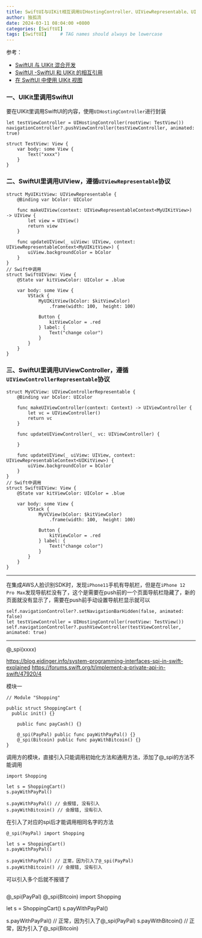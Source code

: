 ```yaml
---
title: SwiftUI与UIKit相互调用UIHostingController、UIViewRepresentable、UIViewControllerRepresentable
author: 独孤流
date: 2024-03-11 08:04:00 +0800
categories: [SwiftUI]
tags: [SwiftUI]     # TAG names should always be lowercase
---
```


参考：
- [SwiftUI 与 UIKit 混合开发](https://coderjtao.github.io/2020/08/30/SwiftUI-%E4%B8%8E-UIKit-%E6%B7%B7%E5%90%88%E5%BC%80%E5%8F%91/)
- [SwiftUI -SwiftUI 和 UIKit 的相互引用](https://juejin.cn/post/7153879743107399710)
- [在 SwiftUI 中使用 UIKit 视图](https://fatbobman.com/zh/posts/uikitinswiftui/)


### 一、UIKit里调用SwiftUI
要在UIKit里调用SwiftUI的内容，使用`UIHostingController`进行封装
```
let testViewController = UIHostingController(rootView: TestView())
navigationController?.pushViewController(testViewController, animated: true)

struct TestView: View {
    var body: some View {
        Text("xxxx")
    }
}
```

### 二、SwiftUI里调用UIView，遵循`UIViewRepresentable`协议
```
struct MyUIKitView: UIViewRepresentable {
    @Binding var bColor: UIColor

    func makeUIView(context: UIViewRepresentableContext<MyUIKitView>) -> UIView {
        let view = UIView()
        return view
    }

    func updateUIView(_ uiView: UIView, context: UIViewRepresentableContext<MyUIKitView>) {
        uiView.backgroundColor = bColor
    }
}
// Swift中调用
struct SwiftUIView: View {
    @State var kitViewColor: UIColor = .blue

    var body: some View {
        VStack {
            MyUIKitView(bColor: $kitViewColor)
                .frame(width: 100,  height: 100)

            Button {
                kitViewColor = .red
            } label: {
                Text("change color")
            }
        }
    }
}
```

### 三、SwiftUI里调用UIViewController，遵循`UIViewControllerRepresentable`协议
```
struct MyVCView: UIViewControllerRepresentable {
    @Binding var bColor: UIColor

    func makeUIViewController(context: Context) -> UIViewController {
        let vc = UIViewController()
        return vc
    }

    func updateUIViewController(_ vc: UIViewController) {

    }

    func updateUIView(_ uiView: UIView, context: UIViewRepresentableContext<UIKitView>) {
        uiView.backgroundColor = bColor
    }
}
// Swift中调用
struct SwiftUIView: View {
    @State var kitViewColor: UIColor = .blue

    var body: some View {
        VStack {
            MyVCView(bColor: $kitViewColor)
                .frame(width: 100,  height: 100)

            Button {
                kitViewColor = .red
            } label: {
                Text("change color")
            }
        }
    }
}
```
----

在集成AWS人脸识别SDK时，发现`iPhone11`手机有导航栏，但是在`iPhone 12 Pro Max`发现导航栏没有了，这个是需要在push前的一个页面导航栏隐藏了，新的页面就没有显示了，需要在push前手动设置导航栏显示就可以
```
self.navigationController?.setNavigationBarHidden(false, animated: false)
let testViewController = UIHostingController(rootView: TestView())
self.navigationController?.pushViewController(testViewController, animated: true)
```

----
@_spi(xxxx)

https://blog.eidinger.info/system-programming-interfaces-spi-in-swift-explained
https://forums.swift.org/t/implement-a-private-api-in-swift/47920/4

模块一
```
// Module "Shopping"

public struct ShoppingCart {
  public init() {}

    public func payCash() {}

    @_spi(PayPal) public func payWithPayPal() {}
    @_spi(Bitcoin) public func payWithBitcoin() {}
}
```
调用方的模块，直接引入只能调用初始化方法和通用方法，添加了@_spi的方法不能调用
```
import Shopping

let s = ShoppingCart()
s.payWithPayPal()

s.payWithPayPal() // 会报错, 没有引入
s.payWithBitcoin() // 会报错, 没有引入

```

在引入了对应的spi后才能调用相同名字的方法
```
@_spi(PayPal) import Shopping

let s = ShoppingCart()
s.payWithPayPal()

s.payWithPayPal() // 正常，因为引入了@_spi(PayPal)
s.payWithBitcoin() // 会报错, 没有引入
```
可以引入多个后就不报错了
```
```
@_spi(PayPal) @_spi(Bitcoin) import Shopping

let s = ShoppingCart()
s.payWithPayPal()

s.payWithPayPal() // 正常，因为引入了@_spi(PayPal)
s.payWithBitcoin() // 正常，因为引入了@_spi(Bitcoin)
```
```